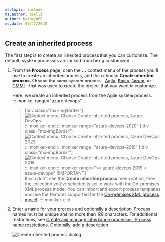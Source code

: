 ```yaml
---
ms.topic: include
ms.author: kaelli
author: KathrynEE
ms.date: 07/17/2020
---
```


<a id="create-inherited-process"></a>

## Create an inherited process 

The first step is to create an inherited process that you can customize. The default, system processes are locked from being customized. 

1. From the **Process** page, open the **&hellip;** context menu of the process you'll use to create an inherited process, and then choose **Create inherited process**. Choose the same system process&mdash;[Agile](/azure/devops/boards/work-items/guidance/agile-process), [Basic](/azure/devops/boards/get-started/track-issues-tasks), [Scrum](/azure/devops/boards/work-items/guidance/scrum-process), or [CMMI](/azure/devops/boards/work-items/guidance/cmmi-process)&mdash;that was used to create the project that you want to customize.  

	Here, we create an inherited process from the Agile system process.   
	::: moniker range="azure-devops"
	> [!div class="mx-imgBorder"]  
	> ![Context menu, Choose Create inherited process, Azure DevOps.](/azure/devops/organizations/settings/work/media/process/create-inherited-process-menu-agile.png) 
	::: moniker-end 
	::: moniker range="azure-devops-2020"
	> [!div class="mx-imgBorder"]  
	> ![Context menu, Choose Create inherited process, Azure DevOps 2020.](/azure/devops/organizations/settings/work/media/process/create-inherited-process-2020.png) 
	::: moniker-end 
	::: moniker range="azure-devops-2019"
	> [!div class="mx-imgBorder"]  
	> ![Context menu, Choose Create inherited process, Azure DevOps 2019.](/azure/devops/organizations/settings/work/media/process/create-inherited-process-menu-agile.png) 
	::: moniker-end 
	::: moniker range=">= azure-devops-2019 < azure-devops"
	> [!IMPORTANT]  
	> If you don't see the **Create inherited process** menu option, then the collection you've selected is set to work with the On-premises XML process model. You can import and export process templates and use the features supported for the [On-premises XML process model](/azure/devops/reference/customize-work).
	::: moniker-end 

2.	Enter a name for your process and optionally a description. Process names must be unique and no more than 128 characters. For additional restrictions, see [Create and manage inheritance processes, Process name restrictions](/azure/devops/organizations/settings/work/inheritance-process-model#process-naming). Optionally, add a description.   

	![Create inherited process dialog](/azure/devops/organizations/settings/work/media/process/create-inherited-process-dialog.png)  
